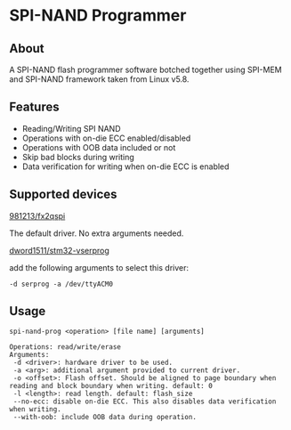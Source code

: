 # SPI-NAND Programmer

## About

A SPI-NAND flash programmer software botched together using SPI-MEM and SPI-NAND framework taken from Linux v5.8.

## Features

* Reading/Writing SPI NAND
* Operations with on-die ECC enabled/disabled
* Operations with OOB data included or not
* Skip bad blocks during writing
* Data verification for writing when on-die ECC is enabled

## Supported devices

[981213/fx2qspi](https://github.com/981213/fx2qspi)

The default driver. No extra arguments needed. 

[dword1511/stm32-vserprog](https://github.com/dword1511/stm32-vserprog)

add the following arguments to select this driver:

```
-d serprog -a /dev/ttyACM0
```

## Usage
```
spi-nand-prog <operation> [file name] [arguments]

Operations: read/write/erase
Arguments:
 -d <driver>: hardware driver to be used.
 -a <arg>: additional argument provided to current driver.
 -o <offset>: Flash offset. Should be aligned to page boundary when reading and block boundary when writing. default: 0
 -l <length>: read length. default: flash_size
 --no-ecc: disable on-die ECC. This also disables data verification when writing.
 --with-oob: include OOB data during operation.
```
